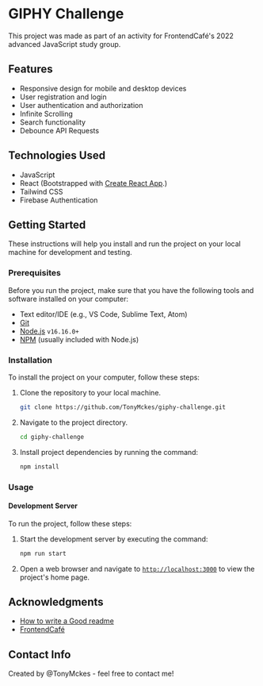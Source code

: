 # GIPHY Challenge

This project was made as part of an activity for FrontendCafé's 2022 advanced JavaScript study group.

## Features
 
- Responsive design for mobile and desktop devices
- User registration and login
- User authentication and authorization
- Infinite Scrolling
- Search functionality
- Debounce API Requests


## Technologies Used

- JavaScript
- React (Bootstrapped with [Create React App](https://create-react-app.dev/).)
- Tailwind CSS
- Firebase Authentication

<!--
## Demo or Screenshots

![Example Screenshot](https://via.placeholder.com/468x300?text=Screenshot+Here)

---
 -->

## Getting Started

These instructions will help you install and run the project on your local machine for development and testing.

### Prerequisites

Before you run the project, make sure that you have the following tools and software installed on your computer:

- Text editor/IDE (e.g., VS Code, Sublime Text, Atom)
- [Git](https://git-scm.com/downloads)
- [Node.js](https://nodejs.org/en/download/) `v16.16.0+`
- [NPM](https://www.npmjs.com/) (usually included with Node.js)

### Installation

To install the project on your computer, follow these steps:

1. Clone the repository to your local machine.

   ```bash
   git clone https://github.com/TonyMckes/giphy-challenge.git
   ```

2. Navigate to the project directory.

   ```bash
   cd giphy-challenge
   ```

3. Install project dependencies by running the command:

   ```bash
   npm install
   ```

### Usage

#### Development Server

To run the project, follow these steps:

1. Start the development server by executing the command:

   ```bash
   npm run start
   ```

2. Open a web browser and navigate to [`http://localhost:3000`](https://localhost:3000/) to view the project's home page.

## Acknowledgments

- [How to write a Good readme](https://bulldogjob.com/news/449-how-to-write-a-good-readme-for-your-github-project)
- [FrontendCafé](https://frontend.cafe/)

## Contact Info

Created by @TonyMckes - feel free to contact me!
